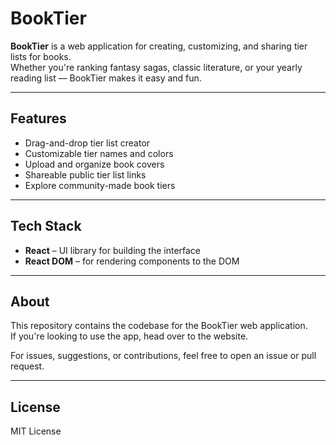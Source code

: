 # BookTier

**BookTier** is a web application for creating, customizing, and sharing tier lists for books.  
Whether you're ranking fantasy sagas, classic literature, or your yearly reading list — BookTier makes it easy and fun.



---

## Features

- Drag-and-drop tier list creator
- Customizable tier names and colors
- Upload and organize book covers
- Shareable public tier list links
- Explore community-made book tiers

---

## Tech Stack

- **React** – UI library for building the interface
- **React DOM** – for rendering components to the DOM

---

## About

This repository contains the codebase for the BookTier web application.  
If you're looking to use the app, head over to the website.

For issues, suggestions, or contributions, feel free to open an issue or pull request.

---

## License

MIT License
